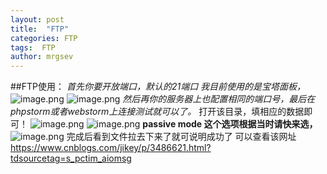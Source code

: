 ```yaml
---
layout: post
title:  "FTP"
categories: FTP
tags:  FTP
author: mrgsev
---
```

##FTP使用：
*首先你要开放端口，默认的21端口 我目前使用的是宝塔面板，*
![image.png](https://upload-images.jianshu.io/upload_images/15073013-c428ad7c9b1347f0.png?imageMogr2/auto-orient/strip%7CimageView2/2/w/1240)
![image.png](https://upload-images.jianshu.io/upload_images/15073013-6687818af1ed663d.png?imageMogr2/auto-orient/strip%7CimageView2/2/w/1240)
*然后再你的服务器上也配置相同的端口号，最后在phpstorm或者webstorm上连接测试就可以了。*
打开该目录，填相应的数据即可！
![image.png](https://upload-images.jianshu.io/upload_images/15073013-b5eac7e4dc2ac9ef.png?imageMogr2/auto-orient/strip%7CimageView2/2/w/1240)
![image.png](https://upload-images.jianshu.io/upload_images/15073013-4d01464dfeb0c158.png?imageMogr2/auto-orient/strip%7CimageView2/2/w/1240)
**passive mode 这个选项根据当时请快来选，**
![image.png](https://upload-images.jianshu.io/upload_images/15073013-d5b6ecafb44e2f30.png?imageMogr2/auto-orient/strip%7CimageView2/2/w/1240)
完成后看到文件拉去下来了就可说明成功了
可以查看该网址
https://www.cnblogs.com/jikey/p/3486621.html?tdsourcetag=s_pctim_aiomsg



